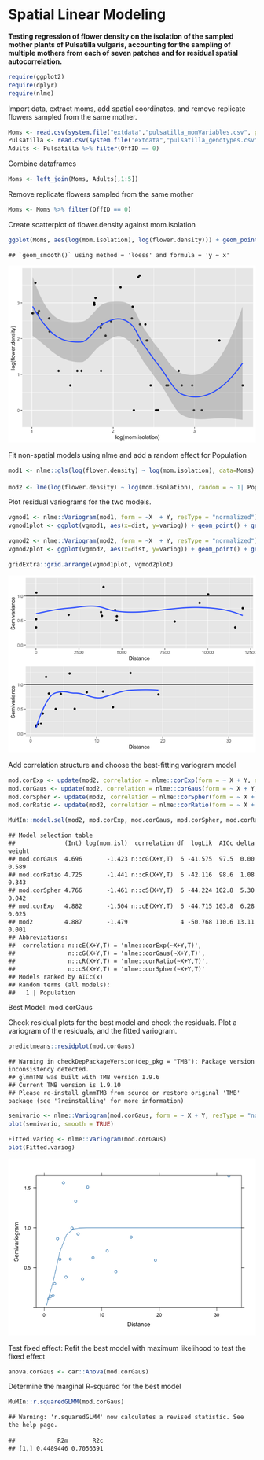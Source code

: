 Spatial Linear Modeling
================
__Testing regression of flower density on the isolation of the sampled mother plants of Pulsatilla vulgaris, accounting for the sampling of multiple mothers from each of seven patches and for residual spatial autocorrelation.__

``` r
require(ggplot2)
require(dplyr)
require(nlme)
```

Import data, extract moms, add spatial coordinates, and remove replicate
flowers sampled from the same mother.

``` r
Moms <- read.csv(system.file("extdata","pulsatilla_momVariables.csv", package = "LandGenCourse"))
Pulsatilla <- read.csv(system.file("extdata","pulsatilla_genotypes.csv", package = "LandGenCourse"))
Adults <- Pulsatilla %>% filter(OffID == 0)
```

Combine dataframes

``` r
Moms <- left_join(Moms, Adults[,1:5])
```

Remove replicate flowers sampled from the same mother

``` r
Moms <- Moms %>% filter(OffID == 0)
```

Create scatterplot of flower.density against mom.isolation

``` r
ggplot(Moms, aes(log(mom.isolation), log(flower.density))) + geom_point() + geom_smooth()
```

    ## `geom_smooth()` using method = 'loess' and formula = 'y ~ x'

![](https://github.com/pattybrown/MS-Environmental-Science-Projects/blob/main/Figures/7-1.png)<!-- -->

Fit non-spatial models using nlme and add a random effect for Population

``` r
mod1 <- nlme::gls(log(flower.density) ~ log(mom.isolation), data=Moms)

mod2 <- lme(log(flower.density) ~ log(mom.isolation), random = ~ 1| Population, data=Moms)
```

Plot residual variograms for the two models.

``` r
vgmod1 <- nlme::Variogram(mod1, form = ~X  + Y, resType = "normalized")
vgmod1plot <- ggplot(vgmod1, aes(x=dist, y=variog)) + geom_point() + geom_smooth(se=FALSE) + geom_hline(yintercept=1) + ylim(c(0,1.3)) + xlab("Distance") + ylab("Semivariance")
```

``` r
vgmod2 <- nlme::Variogram(mod2, form = ~X  + Y, resType = "normalized")
vgmod2plot <- ggplot(vgmod2, aes(x=dist, y=variog)) + geom_point() + geom_smooth(se=FALSE) + geom_hline(yintercept=1) + ylim(c(0,1.3)) + xlab("Distance") + ylab("Semivariance")
```

``` r
gridExtra::grid.arrange(vgmod1plot, vgmod2plot)
```

![](https://github.com/pattybrown/MS-Environmental-Science-Projects/blob/main/Figures/7-2.png)<!-- -->

Add correlation structure and choose the best-fitting variogram model

``` r
mod.corExp <- update(mod2, correlation = nlme::corExp(form = ~ X + Y, nugget=T))
mod.corGaus <- update(mod2, correlation = nlme::corGaus(form = ~ X + Y, nugget=T))
mod.corSpher <- update(mod2, correlation = nlme::corSpher(form = ~ X + Y, nugget=T))
mod.corRatio <- update(mod2, correlation = nlme::corRatio(form = ~ X + Y, nugget=T))
```

``` r
MuMIn::model.sel(mod2, mod.corExp, mod.corGaus, mod.corSpher, mod.corRatio)  
```

    ## Model selection table 
    ##              (Int) log(mom.isl)  correlation df  logLik  AICc delta weight
    ## mod.corGaus  4.696       -1.423 n::cG(X+Y,T)  6 -41.575  97.5  0.00  0.589
    ## mod.corRatio 4.725       -1.441 n::cR(X+Y,T)  6 -42.116  98.6  1.08  0.343
    ## mod.corSpher 4.766       -1.461 n::cS(X+Y,T)  6 -44.224 102.8  5.30  0.042
    ## mod.corExp   4.882       -1.504 n::cE(X+Y,T)  6 -44.715 103.8  6.28  0.025
    ## mod2         4.887       -1.479               4 -50.768 110.6 13.11  0.001
    ## Abbreviations:
    ##  correlation: n::cE(X+Y,T) = 'nlme::corExp(~X+Y,T)', 
    ##               n::cG(X+Y,T) = 'nlme::corGaus(~X+Y,T)', 
    ##               n::cR(X+Y,T) = 'nlme::corRatio(~X+Y,T)', 
    ##               n::cS(X+Y,T) = 'nlme::corSpher(~X+Y,T)'
    ## Models ranked by AICc(x) 
    ## Random terms (all models): 
    ##   1 | Population

Best Model: mod.corGaus

Check residual plots for the best model and check the residuals. Plot a
variogram of the residuals, and the fitted variogram.

``` r
predictmeans::residplot(mod.corGaus)
```

    ## Warning in checkDepPackageVersion(dep_pkg = "TMB"): Package version inconsistency detected.
    ## glmmTMB was built with TMB version 1.9.6
    ## Current TMB version is 1.9.10
    ## Please re-install glmmTMB from source or restore original 'TMB' package (see '?reinstalling' for more information)

``` r
semivario <- nlme::Variogram(mod.corGaus, form = ~ X + Y, resType = "normalized")
plot(semivario, smooth = TRUE)
```

``` r
Fitted.variog <- nlme::Variogram(mod.corGaus)
plot(Fitted.variog)
```

![](https://github.com/pattybrown/MS-Environmental-Science-Projects/blob/main/Figures/7-3.png)<!-- -->

Test fixed effect: Refit the best model with maximum likelihood to test
the fixed effect

``` r
anova.corGaus <- car::Anova(mod.corGaus)
```

Determine the marginal R-squared for the best model

``` r
MuMIn::r.squaredGLMM(mod.corGaus)
```

    ## Warning: 'r.squaredGLMM' now calculates a revised statistic. See the help page.

    ##            R2m       R2c
    ## [1,] 0.4489446 0.7056391
